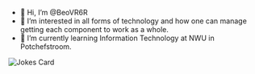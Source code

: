 - 👋 Hi, I’m @BeoVR6R
- 👀 I’m interested in all forms of technology and how one can manage getting each component to work as a whole.
- 🌱 I’m currently learning Information Technology at NWU in Potchefstroom.

![Jokes Card](https://readme-jokes.vercel.app/api)


<!---
BeoVR6R/BeoVR6R is a ✨ special ✨ repository because its `README.md` (this file) appears on your GitHub profile.
You can click the Preview link to take a look at your changes.
--->
